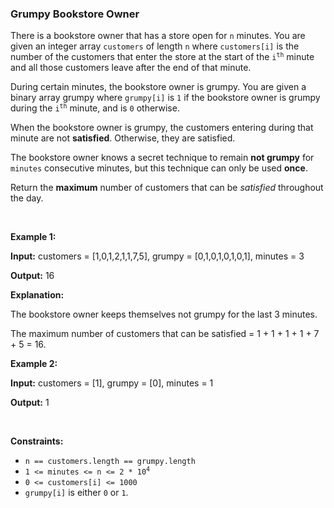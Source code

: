 
<h3>Grumpy Bookstore Owner</h3>
<div><p>There is a bookstore owner that has a store open for <code>n</code> minutes. You are given an integer array <code>customers</code> of length <code>n</code> where <code>customers[i]</code> is the number of the customers that enter the store at the start of the <code>i<sup>th</sup></code> minute and all those customers leave after the end of that minute.</p>
<p>During certain minutes, the bookstore owner is grumpy. You are given a binary array grumpy where <code>grumpy[i]</code> is <code>1</code> if the bookstore owner is grumpy during the <code>i<sup>th</sup></code> minute, and is <code>0</code> otherwise.</p>
<p>When the bookstore owner is grumpy, the customers entering during that minute are not <strong>satisfied</strong>. Otherwise, they are satisfied.</p>
<p>The bookstore owner knows a secret technique to remain <strong>not grumpy</strong> for <code>minutes</code> consecutive minutes, but this technique can only be used <strong>once</strong>.</p>
<p>Return the <strong>maximum</strong> number of customers that can be <em>satisfied</em> throughout the day.</p>
<p> </p>
<p><strong>Example 1:</strong></p>
<div class="example-block">
<p><strong>Input:</strong> <span class="example-io">customers = [1,0,1,2,1,1,7,5], grumpy = [0,1,0,1,0,1,0,1], minutes = 3</span></p>
<p><strong>Output:</strong> <span class="example-io">16</span></p>
<p><strong>Explanation:</strong></p>
<p>The bookstore owner keeps themselves not grumpy for the last 3 minutes.</p>
<p>The maximum number of customers that can be satisfied = 1 + 1 + 1 + 1 + 7 + 5 = 16.</p>
</div>
<p><strong>Example 2:</strong></p>
<div class="example-block">
<p><strong>Input:</strong> <span class="example-io">customers = [1], grumpy = [0], minutes = 1</span></p>
<p><strong>Output:</strong> <span class="example-io">1</span></p>
</div>
<p> </p>
<p><strong>Constraints:</strong></p>
<ul>
<li><code>n == customers.length == grumpy.length</code></li>
<li><code>1 &lt;= minutes &lt;= n &lt;= 2 * 10<sup>4</sup></code></li>
<li><code>0 &lt;= customers[i] &lt;= 1000</code></li>
<li><code>grumpy[i]</code> is either <code>0</code> or <code>1</code>.</li>
</ul>
</div>

